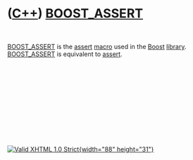 



 

 

 

 

 

([C++](Cpp.htm)) [BOOST\_ASSERT](CppBOOST_ASSERT.htm)
=====================================================

 

[BOOST\_ASSERT](CppBOOST_ASSERT.htm) is the [assert](CppAssert.htm)
[macro](CppMacro.htm) used in the [Boost](CppBoost.htm)
[library](CppLibrary.htm). [BOOST\_ASSERT](CppBOOST_ASSERT.htm) is
equivalent to [assert](CppAssert.htm).

 

 

 

 

 





 

[![Valid XHTML 1.0 Strict](valid-xhtml10.png){width="88"
height="31"}](http://validator.w3.org/check?uri=referer)
